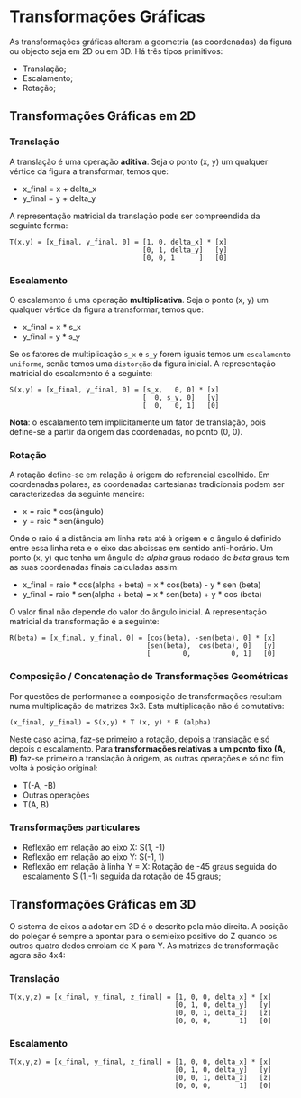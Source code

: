 # Transformações Gráficas

As transformações gráficas alteram a geometria (as coordenadas) da figura ou objecto seja em 2D ou em 3D. Há três tipos primitivos:
- Translação;
- Escalamento;
- Rotação;

## Transformações Gráficas em 2D

### Translação

A translação é uma operação **aditiva**. Seja o ponto (x, y) um qualquer vértice da figura a transformar, temos que:
- x_final = x + delta_x
- y_final = y + delta_y

A representação matricial da translação pode ser compreendida da seguinte forma:

```note
T(x,y) = [x_final, y_final, 0] = [1, 0, delta_x] * [x]
                                 [0, 1, delta_y]   [y]
                                 [0, 0, 1      ]   [0]
```

### Escalamento

O escalamento é uma operação **multiplicativa**. Seja o ponto (x, y) um qualquer vértice da figura a transformar, temos que:
- x_final = x * s_x
- y_final = y * s_y

Se os fatores de multiplicação `s_x` e `s_y` forem iguais temos um `escalamento uniforme`, senão temos uma `distorção` da figura inicial. A representação matricial do escalamento é a seguinte:

```note
S(x,y) = [x_final, y_final, 0] = [s_x,   0, 0] * [x]
                                 [  0, s_y, 0]   [y]
                                 [  0,   0, 1]   [0]
```

**Nota**: o escalamento tem implicitamente um fator de translação, pois define-se a partir da origem das coordenadas, no ponto (0, 0).

### Rotação

A rotação define-se em relação à origem do referencial escolhido. Em coordenadas polares, as coordenadas cartesianas tradicionais podem ser caracterizadas da seguinte maneira:

- x = raio * cos(ângulo)
- y = raio * sen(ângulo) 

Onde o raio é a distância em linha reta até à origem e o ângulo é definido entre essa linha reta e o eixo das abcissas em sentido anti-horário. Um ponto (x, y) que tenha um ângulo de *alpha* graus rodado de *beta* graus tem as suas coordenadas finais calculadas assim:

- x_final = raio * cos(alpha + beta) = x * cos(beta) - y * sen (beta)
- y_final = raio * sen(alpha + beta) = x * sen(beta) + y * cos (beta) 

O valor final não depende do valor do ângulo inicial. A representação matricial da transformação é a seguinte:

```note
R(beta) = [x_final, y_final, 0] = [cos(beta), -sen(beta), 0] * [x]
                                  [sen(beta),  cos(beta), 0]   [y]
                                  [        0,          0, 1]   [0]
```

### Composição / Concatenação de Transformações Geométricas

Por questões de performance a composição de transformações resultam numa multiplicação de matrizes 3x3. Esta multiplicação não é comutativa:

```note
(x_final, y_final) = S(x,y) * T (x, y) * R (alpha)
```

Neste caso acima, faz-se primeiro a rotação, depois a translação e só depois o escalamento. Para **transformações relativas a um ponto fixo (A, B)** faz-se primeiro a translação à origem, as outras operações e só no fim volta à posição original:

- T(-A, -B)
- Outras operações
- T(A, B)

### Transformações particulares

- Reflexão em relação ao eixo X: S(1, -1)
- Reflexão em relação ao eixo Y: S(-1, 1)
- Reflexão em relação à linha Y = X: Rotação de -45 graus seguida do escalamento S (1,-1) seguida da rotação de 45 graus;

## Transformações Gráficas em 3D

O sistema de eixos a adotar em 3D é o descrito pela mão direita. A posição do polegar é sempre a apontar para o semieixo positivo do Z quando os outros quatro dedos enrolam de X para Y. As matrizes de transformação agora são 4x4:

### Translação

```note
T(x,y,z) = [x_final, y_final, z_final] = [1, 0, 0, delta_x] * [x]
                                         [0, 1, 0, delta_y]   [y]
                                         [0, 0, 1, delta_z]   [z]
                                         [0, 0, 0,       1]   [0]
```

### Escalamento

```note
T(x,y,z) = [x_final, y_final, z_final] = [1, 0, 0, delta_x] * [x]
                                         [0, 1, 0, delta_y]   [y]
                                         [0, 0, 1, delta_z]   [z]
                                         [0, 0, 0,       1]   [0]
```
